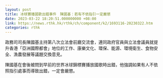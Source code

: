 ```yaml
---
layout: post
title: 冰球賽播國歌出錯事件　陳國基：若有不依指引一定嚴懲
date: 2023-03-22 18:20:51.000000000 +08:00
link: https://news.rthk.hk/rthk/ch/component/k2/1693116-20230322.htm
categories: rthk
---
```


政務司司長陳國基主持第八次立法會前廳交流會，連同政府官員與立法會議員就提升香港「亞洲國際都會」地位的工作、康樂文化、環保、能源、環境衛生、食物安全、漁農發展等議題交換意見。

陳國基在會後被問到早前的世界冰球錦標賽播放國歌時出錯，他強調如果有人不依照指引處事而導致出錯，一定會嚴懲。
